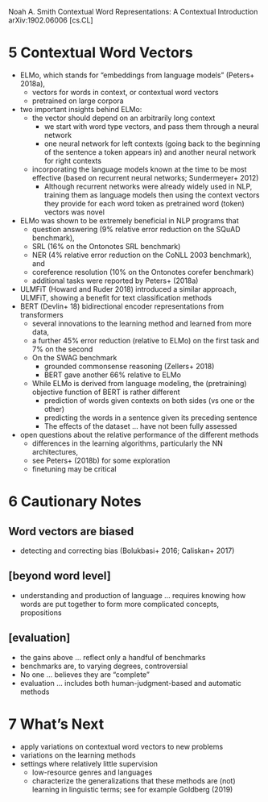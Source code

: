 Noah A. Smith
Contextual Word Representations: A Contextual Introduction
arXiv:1902.06006 [cs.CL]

# 5 Contextual Word Vectors

* ELMo, which stands for “embeddings from language models” (Peters+ 2018a),
  * vectors for words in context, or contextual word vectors
  * pretrained on large corpora
* two important insights behind ELMo:
  * the vector should depend on an arbitrarily long context
    * we start with word type vectors, and pass them through a neural network
    * one neural network for left contexts (going back to the beginning of the
      sentence a token appears in) and another neural network for right contexts
  * incorporating the language models known at the time to be most effective
    (based on recurrent neural networks; Sundermeyer+ 2012)
    * Although recurrent networks were already widely used in NLP,
      training them as language models then using the context vectors they
      provide for each word token as pretrained word (token) vectors was novel
* ELMo was shown to be extremely beneficial in NLP programs that
  * question answering (9% relative error reduction on the SQuAD benchmark),
  * SRL (16% on the Ontonotes SRL benchmark)
  * NER (4% relative error reduction on the CoNLL 2003 benchmark), and
  * coreference resolution (10% on the Ontonotes corefer benchmark)
  * additional tasks were reported by Peters+ (2018a)
* ULMFiT (Howard and Ruder 2018) introduced a similar approach, ULMFiT, showing
  a benefit for text classification methods
* BERT (Devlin+ 18) bidirectional encoder representations from transformers
  * several innovations to the learning method and learned from more data,
  * a further 45% error reduction (relative to ELMo) on the first task and
    7% on the second
  * On the SWAG benchmark
    * grounded commonsense reasoning (Zellers+ 2018)
    * BERT gave another 66% relative to ELMo
  * While ELMo is derived from language modeling,
    the (pretraining) objective function of BERT is rather different
    * prediction of words given contexts on both sides (vs one or the other)
    * predicting the words in a sentence given its preceding sentence
    * The effects of the dataset ... have not been fully assessed
* open questions about the relative performance of the different methods
  * differences in the learning algorithms, particularly the NN architectures,
  * see Peters+ (2018b) for some exploration
  * finetuning may be critical

# 6 Cautionary Notes

## Word vectors are biased

* detecting and correcting bias (Bolukbasi+ 2016; Caliskan+ 2017)

## [beyond word level]

* understanding and production of language ... requires knowing how words are
  put together to form more complicated concepts, propositions

## [evaluation]

* the gains above ...  reflect only a handful of benchmarks
* benchmarks are, to varying degrees, controversial
* No one ... believes they are “complete”
* evaluation ... includes both human-judgment-based and automatic methods

# 7 What’s Next

* apply variations on contextual word vectors to new problems
* variations on the learning methods
* settings where relatively little supervision
  * low-resource genres and languages
  * characterize the generalizations that these methods are (not) learning
    in linguistic terms; see for example Goldberg (2019)

